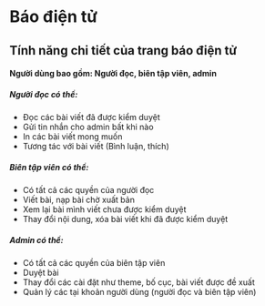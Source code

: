 # Báo điện tử

## Tính năng chi tiết của trang báo điện tử

#### Người dùng bao gồm: Người đọc, biên tập viên, admin

##### Người đọc có thể: 

- Đọc các bài viết đã được kiểm duyệt
- Gửi tin nhắn cho admin bất khi nào 
- In các bài viết mong muốn
- Tương tác với bài viết (Bình luận, thích)

##### Biên tập viên có thể: 

- Có tất cả các quyền của người đọc
- Viết bài, nạp bài chờ xuất bản
- Xem lại bài mình viết chưa được kiểm duyệt
- Thay đổi nội dung, xóa bài viết khi đã được kiểm duyệt

##### Admin có thể: 

- Có tất cả các quyền của biên tập viên
- Duyệt bài 
-	Thay đổi các cài đặt như theme, bố cục, bài viết được đề xuất
-	Quản lý các tại khoản người dùng (người đọc và biên tập viên)

